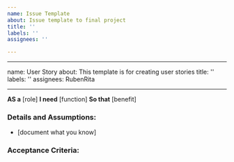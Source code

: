 ```yaml
---
name: Issue Template
about: Issue template to final project
title: ''
labels: ''
assignees: ''

---
```


---
name: User Story
about: This template is for creating user stories
title: ''
labels: ''
assignees: RubenRita

---

**AS a** [role]
**I need** [function]
**So that** [benefit]

### Details and Assumptions:

* [document what you know]

### Acceptance Criteria:
